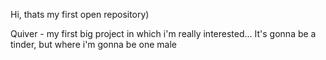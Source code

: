 Hi, thats my first open repository)

Quiver - my first big project in which i'm really interested...
It's gonna be a tinder, but where i'm gonna be one male
